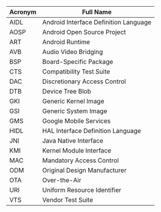Acronym | Full Name
------- | ---------
AIDL | Android Interface Definition Language
AOSP | Android Open Source Project
ART | Android Runtime
AVB | Audio Video Bridging
BSP | Board-Specific Package
CTS | Compatibility Test Suite
DAC | Discretionary Access Control
DTB | Device Tree Blob
GKI | Generic Kernel Image
GSI | Generic System Image
GMS | Google Mobile Services
HIDL | HAL Interface Definition Language
JNI | Java Native Interface
KMI | Kernel Module Interface
MAC | Mandatory Access Control
ODM | Original Design Manufacturer
OTA | Over-the-Air
URI | Uniform Resource Identifier
VTS | Vendor Test Suite
